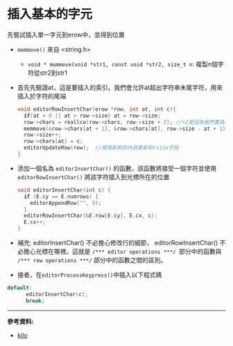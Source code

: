 # 插入基本的字元
先嘗試插入單一字元到erow中，並得到位置

* `memmove()` 來自 <string.h>
  * `void * mommove(void *str1, const void *str2, size_t n`: 複製n個字符從str2到str1

* 首先先驗證at，這是要插入的索引。我們會允許at超出字符串末尾字符，用來插入於字符的尾端
  ```c
  void editorRowInsertChar(erow *row, int at, int c){
    if(at < 0 || at > row->size) at = row->size;
    row->chars = reallco(row->chars, row->size + 2); //+2是因為我們要為空字元騰出空間 
    memmove(&row->chars[at + 1], &row->chars[at], row->size - at + 1);  //用memmove為新字符騰出空間
    row->size++;
    row->chars[at] = c;
    editorUpdateRow(row);  //使用新航的內容更新和rsize字段
  }
  ```

* 添加一個名為 `editorInsertChar()` 的函數，該函數將接受一個字符並使用 `editorRowInsertChar()` 將該字符插入到光標所在的位置

  ```c
  void editorInsertChar(int c) {
    if (E.cy == E.numrows) {
      editorAppendRow("", 0);
    }
    editorRowInsertChar(&E.row[E.cy], E.cx, c);
    E.cx++;
  }
  ```

* 補充: editorInsertChar() 不必擔心修改行的細節， editorRowInsertChar() 不必擔心光標在哪裡。這就是 `/*** editor operations ***/ `部分中的函數與` /*** row operations ***/` 部分中的函數之間的區別。

* 接者，在`editorProcessKeypress()`中插入以下程式碼
```c
default:
      editorInsertChar(c);
      break;
```
---
**參考資料:**



* [kilo](https://viewsourcecode.org/snaptoken/kilo/05.aTextEditor.html)

